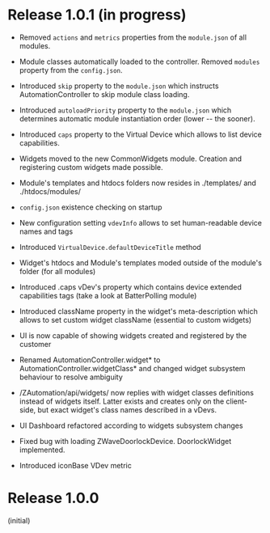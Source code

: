 # Release 1.0.1 (in progress)

* Removed `actions` and `metrics` properties from the `module.json` of all modules.

* Module classes automatically loaded to the controller. Removed `modules` property from the `config.json`.

* Introduced `skip` property to the `module.json` which instructs AutomationController to skip module class loading.

* Introduced `autoloadPriority` property to the `module.json` which determines automatic module instantiation order (lower -- the sooner).

* Introduced `caps` property to the Virtual Device which allows to list device capabilities.

* Widgets moved to the new CommonWidgets module. Creation and registering custom widgets made possible.

* Module's templates and htdocs folders now resides in ./templates/<ModuleName> and ./htdocs/modules/<ModuleName>

* `config.json` existence checking on startup

* New configuration setting `vdevInfo` allows to set human-readable device names and tags

* Introduced `VirtualDevice.defaultDeviceTitle` method

* Widget's htdocs and Module's templates moded outside of the module's folder (for all modules)

* Introduced .caps vDev's property which contains device extended capabilities tags (take a look at BatterPolling module)

* Introduced className property in the widget's meta-description which allows to set custom widget className (essential to custom widgets)

* UI is now capable of showing widgets created and registered by the customer

* Renamed AutomationController.widget* to AutomationController.widgetClass* and changed widget subsystem behaviour to resolve ambiguity

* /ZAutomation/api/widgets/ now replies with widget classes definitions instead of widgets itself. Latter exists and creates only on the client-side, but exact widget's class names described in a vDevs.

* UI Dashboard refactored according to widgets subsystem changes

* Fixed bug with loading ZWaveDoorlockDevice. DoorlockWidget implemented.

* Introduced iconBase VDev metric

# Release 1.0.0

(initial)
